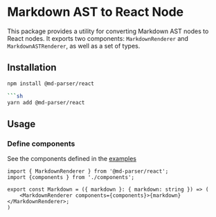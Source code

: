 # Markdown AST to React Node

This package provides a utility for converting Markdown AST nodes to React nodes. It exports two components: `MarkdownRenderer` and `MarkdownASTRenderer`, as well as a set of types.

## Installation

````sh
npm install @md-parser/react

```sh
yarn add @md-parser/react
````

## Usage

### Define components

See the components defined in the [examples](examples/next/src/components/Renderers.tsx ':include :type=code typescript')

```tsx
import { MarkdownRenderer } from '@md-parser/react';
import {components } from './components';

export const Markdown = ({ markdown }: { markdown: string }) => (
    <MarkdownRenderer components={components}>{markdown}</MarkdownRenderer>;
)
```
